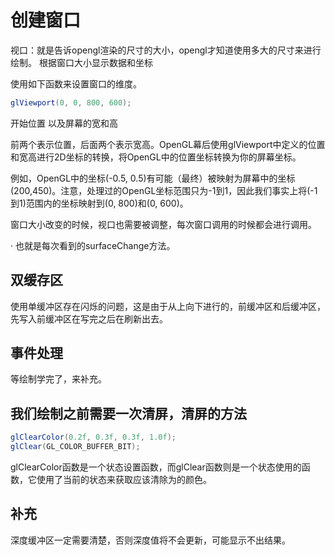 # 创建窗口

视口：就是告诉opengl渲染的尺寸的大小，opengl才知道使用多大的尺寸来进行绘制。
根据窗口大小显示数据和坐标

使用如下函数来设置窗口的维度。

```java
glViewport(0, 0, 800, 600);
```

开始位置  以及屏幕的宽和高

前两个表示位置，后面两个表示宽高。OpenGL幕后使用glViewport中定义的位置和宽高进行2D坐标的转换，将OpenGL中的位置坐标转换为你的屏幕坐标。

例如，OpenGL中的坐标(-0.5, 0.5)有可能（最终）被映射为屏幕中的坐标(200,450)。注意，处理过的OpenGL坐标范围只为-1到1，因此我们事实上将(-1到1)范围内的坐标映射到(0, 800)和(0, 600)。


窗口大小改变的时候，视口也需要被调整，每次窗口调用的时候都会进行调用。

· 也就是每次看到的surfaceChange方法。


## 双缓存区

使用单缓冲区存在闪烁的问题，这是由于从上向下进行的，前缓冲区和后缓冲区，先写入前缓冲区在写完之后在刷新出去。


## 事件处理

等绘制学完了，来补充。

## 我们绘制之前需要一次清屏，清屏的方法

```java
glClearColor(0.2f, 0.3f, 0.3f, 1.0f);
glClear(GL_COLOR_BUFFER_BIT);
```

glClearColor函数是一个状态设置函数，而glClear函数则是一个状态使用的函数，它使用了当前的状态来获取应该清除为的颜色。

## 补充

深度缓冲区一定需要清楚，否则深度值将不会更新，可能显示不出结果。